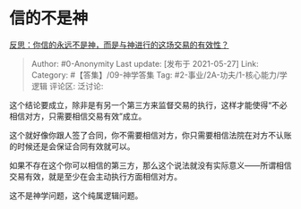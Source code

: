 # 信的不是神
[反思：你信的永远不是神，而是与神进行的这场交易的有效性？](https://www.zhihu.com/question/461644782/answer/1909316412)

> Author: #0-Anonymity
> Last update: [发布于 2021-05-27]
> Link:
> Category: #【答集】/09-神学答集
> Tag: #2-事业/2A-功夫/1-核心能力/学逻辑
> 评论区:
> 泛讨论:

这个结论要成立，除非是有另一个第三方来监督交易的执行，这样才能使得“不必相信对方，只需要相信交易有效”成立。

这个就好像你跟人签了合同，你不需要相信对方，你只需要相信法院在对方不认账的时候还是会保证合同有效就可以。

如果不存在这个你可以相信的第三方，那么这个说法就没有实际意义——所谓相信交易有效，就是至少在会主动执行方面相信对方。

这不是神学问题，这个纯属逻辑问题。
